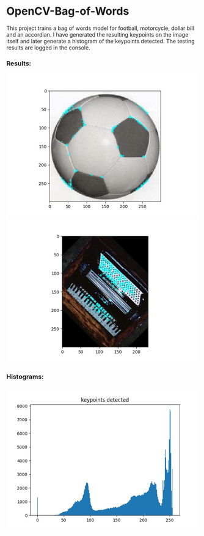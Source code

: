 # OpenCV-Bag-of-Words
This project trains a bag of words model for football, motorcycle, dollar bill and an accordian. I have generated the resulting keypoints on the image itself and later generate a histogram of the keypoints detected. The testing results are logged in the console.



### Results:
![football](https://github.com/delzadbamji/OpenCV-Bag-of-Words/blob/main/FBBOW.jpeg)
![accordian](https://github.com/delzadbamji/OpenCV-Bag-of-Words/blob/main/accordianBOW.jpeg)

### Histograms:
![football](https://github.com/delzadbamji/OpenCV-Bag-of-Words/blob/main/FBHistoBOW.jpeg)
